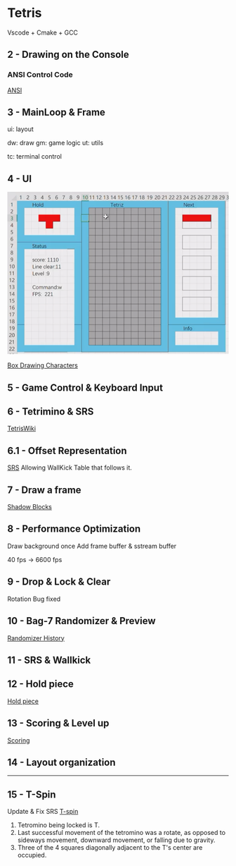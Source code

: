 # Tetris
Vscode + Cmake + GCC 

## 2 - Drawing on the Console

### ANSI Control Code
[ANSI](https://gist.github.com/fnky/458719343aabd01cfb17a3a4f7296797)

## 3 - MainLoop & Frame 
ui: layout

dw: draw              gm: game logic  ut: utils

tc: terminal control 

## 4 - UI
![Alt text](image.png)

[Box Drawing Characters](https://en.wikipedia.org/wiki/Box-drawing_characters)

## 5 - Game Control & Keyboard Input

## 6 - Tetrimino & SRS
[TetrisWiki](https://harddrop.com/wiki/Tetromino)

## 6.1 - Offset Representation
[SRS](https://harddrop.com/wiki/SRS)
Allowing WallKick Table that follows it.

## 7 - Draw a frame
[Shadow Blocks](https://symbl.cc/en/unicode/blocks/geometric-shapes/)

## 8 - Performance Optimization
Draw background once
Add frame buffer & sstream buffer

40 fps -> 6600 fps

## 9 - Drop & Lock & Clear
Rotation Bug fixed

## 10 - Bag-7 Randomizer & Preview
[Randomizer History](https://simon.lc/the-history-of-tetris-randomizers)

## 11 - SRS & Wallkick

## 12 - Hold piece
[Hold piece](https://harddrop.com/wiki/Hold_piece)

## 13 - Scoring & Level up
[Scoring](https://harddrop.com/wiki/Scoring)

## 14 - Layout organization

---

## 15 - T-Spin 
Update & Fix SRS 
[T-spin](https://harddrop.com/wiki/T-Spin)

1. Tetromino being locked is T.
2. Last successful movement of the tetromino was a rotate, as opposed to sideways movement, downward movement, or falling due to gravity. 
3. Three of the 4 squares diagonally adjacent to the T's center are occupied.